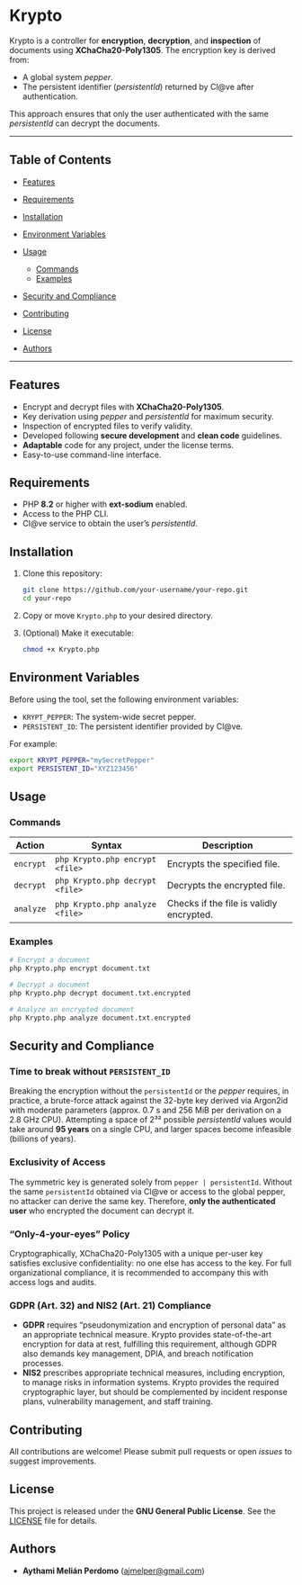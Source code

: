 # Krypto

Krypto is a controller for **encryption**, **decryption**, and **inspection** of documents using **XChaCha20-Poly1305**. The encryption key is derived from:

* A global system *pepper*.
* The persistent identifier (*persistentId*) returned by Cl\@ve after authentication.

This approach ensures that only the user authenticated with the same *persistentId* can decrypt the documents.

---

## Table of Contents

* [Features](#features)
* [Requirements](#requirements)
* [Installation](#installation)
* [Environment Variables](#environment-variables)
* [Usage](#usage)

  * [Commands](#commands)
  * [Examples](#examples)
* [Security and Compliance](#security-and-compliance)
* [Contributing](#contributing)
* [License](#license)
* [Authors](#authors)

---

## Features

* Encrypt and decrypt files with **XChaCha20-Poly1305**.
* Key derivation using *pepper* and *persistentId* for maximum security.
* Inspection of encrypted files to verify validity.
* Developed following **secure development** and **clean code** guidelines.
* **Adaptable** code for any project, under the license terms.
* Easy-to-use command-line interface.

## Requirements

* PHP **8.2** or higher with **ext-sodium** enabled.
* Access to the PHP CLI.
* Cl\@ve service to obtain the user’s *persistentId*.

## Installation

1. Clone this repository:

   ```bash
   git clone https://github.com/your-username/your-repo.git
   cd your-repo
   ```
2. Copy or move `Krypto.php` to your desired directory.
3. (Optional) Make it executable:

   ```bash
   chmod +x Krypto.php
   ```

## Environment Variables

Before using the tool, set the following environment variables:

* `KRYPT_PEPPER`: The system-wide secret pepper.
* `PERSISTENT_ID`: The persistent identifier provided by Cl\@ve.

For example:

```bash
export KRYPT_PEPPER="mySecretPepper"
export PERSISTENT_ID="XYZ123456"
```

## Usage

### Commands

| Action    | Syntax                          | Description                              |
| --------- | ------------------------------- | ---------------------------------------- |
| `encrypt` | `php Krypto.php encrypt <file>` | Encrypts the specified file.             |
| `decrypt` | `php Krypto.php decrypt <file>` | Decrypts the encrypted file.             |
| `analyze` | `php Krypto.php analyze <file>` | Checks if the file is validly encrypted. |

### Examples

```bash
# Encrypt a document
php Krypto.php encrypt document.txt

# Decrypt a document
php Krypto.php decrypt document.txt.encrypted

# Analyze an encrypted document
php Krypto.php analyze document.txt.encrypted
```

## Security and Compliance

### Time to break without `PERSISTENT_ID`

Breaking the encryption without the `persistentId` or the *pepper* requires, in practice, a brute-force attack against the 32-byte key derived via Argon2id with moderate parameters (approx. 0.7 s and 256 MiB per derivation on a 2.8 GHz CPU). Attempting a space of 2³² possible *persistentId* values would take around **95 years** on a single CPU, and larger spaces become infeasible (billions of years).

### Exclusivity of Access

The symmetric key is generated solely from `pepper | persistentId`. Without the same `persistentId` obtained via Cl\@ve or access to the global pepper, no attacker can derive the same key. Therefore, **only the authenticated user** who encrypted the document can decrypt it.

### “Only-4-your-eyes” Policy

Cryptographically, XChaCha20-Poly1305 with a unique per-user key satisfies exclusive confidentiality: no one else has access to the key. For full organizational compliance, it is recommended to accompany this with access logs and audits.

### GDPR (Art. 32) and NIS2 (Art. 21) Compliance

* **GDPR** requires “pseudonymization and encryption of personal data” as an appropriate technical measure. Krypto provides state-of-the-art encryption for data at rest, fulfilling this requirement, although GDPR also demands key management, DPIA, and breach notification processes.
* **NIS2** prescribes appropriate technical measures, including encryption, to manage risks in information systems. Krypto provides the required cryptographic layer, but should be complemented by incident response plans, vulnerability management, and staff training.

## Contributing

All contributions are welcome! Please submit pull requests or open *issues* to suggest improvements.

## License

This project is released under the **GNU General Public License**. See the [LICENSE](LICENSE) file for details.

## Authors

* **Aythami Melián Perdomo** ([ajmelper@gmail.com](mailto:ajmelper@gmail.com))

